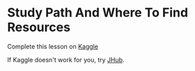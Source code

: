 # Study Path And Where To Find Resources

Complete this lesson on [Kaggle](https://www.kaggle.com/idiott/study-path-where-to-find-resources-aiwaffle)

If Kaggle doesn't work for you, try [JHub](https://www.aiwaffle.com/jhub/).
